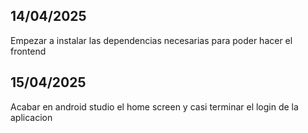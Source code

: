 ##  14/04/2025
 Empezar a instalar las dependencias necesarias para poder hacer el frontend
 
## 15/04/2025
 Acabar en android studio el home screen y casi terminar el login de la aplicacion 